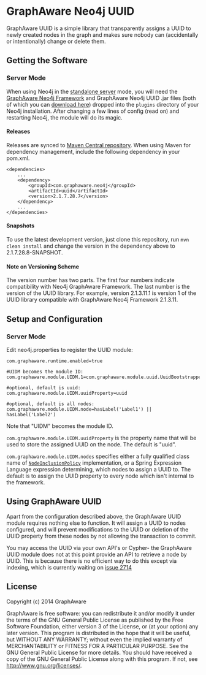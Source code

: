 GraphAware Neo4j UUID
=====================

GraphAware UUID is a simple library that transparently assigns a UUID to newly created nodes in the graph and makes sure nobody
can (accidentally or intentionally) change or delete them.

Getting the Software
--------------------

### Server Mode

When using Neo4j in the <a href="http://docs.neo4j.org/chunked/stable/server-installation.html" target="_blank">standalone server</a> mode,
you will need the <a href="https://github.com/graphaware/neo4j-framework" target="_blank">GraphAware Neo4j Framework</a> and GraphAware Neo4j UUID .jar files (both of which you can <a href="http://graphaware.com/downloads/" target="_blank">download here</a>) dropped
into the `plugins` directory of your Neo4j installation. After changing a few lines of config (read on) and restarting Neo4j, the module will do its magic.

#### Releases

Releases are synced to <a href="http://search.maven.org/#search%7Cga%7C1%7Ca%3A%22uuid%22" target="_blank">Maven Central repository</a>. When using Maven for dependency management, include the following dependency in your pom.xml.

    <dependencies>
        ...
        <dependency>
            <groupId>com.graphaware.neo4j</groupId>
            <artifactId>uuid</artifactId>
            <version>2.1.7.28.7</version>
        </dependency>
        ...
    </dependencies>

#### Snapshots

To use the latest development version, just clone this repository, run `mvn clean install` and change the version in the
dependency above to 2.1.7.28.8-SNAPSHOT.

#### Note on Versioning Scheme

The version number has two parts. The first four numbers indicate compatibility with Neo4j GraphAware Framework.
 The last number is the version of the UUID library. For example, version 2.1.3.11.1 is version 1 of the UUID library
 compatible with GraphAware Neo4j Framework 2.1.3.11.


Setup and Configuration
--------------------

### Server Mode

Edit neo4j.properties to register the UUID module:

```
com.graphaware.runtime.enabled=true

#UIDM becomes the module ID:
com.graphaware.module.UIDM.1=com.graphaware.module.uuid.UuidBootstrapper

#optional, default is uuid:
com.graphaware.module.UIDM.uuidProperty=uuid

#optional, default is all nodes:
com.graphaware.module.UIDM.node=hasLabel('Label1') || hasLabel('Label2')

```

Note that "UIDM" becomes the module ID. 

`com.graphaware.module.UIDM.uuidProperty` is the property name that will be used to store the assigned UUID on the node. The default is "uuid".

`com.graphaware.module.UIDM.nodes` specifies either a fully qualified class name of [`NodeInclusionPolicy`](http://graphaware.com/site/framework/latest/apidocs/com/graphaware/common/policy/NodeInclusionPolicy.html) implementation,
or a Spring Expression Language expression determining, which nodes to assign a UUID to. The default is to assign the
UUID property to every node which isn't internal to the framework.

Using GraphAware UUID
---------------------

Apart from the configuration described above, the GraphAware UUID module requires nothing else to function. It will assign a UUID to nodes configured,
and will prevent modifications to the UUID or deletion of the UUID property from these nodes by not allowing the transaction to commit.

You may access the UUID via your own API's or Cypher- the GraphAware UUID module does not at this point provide an API to retrieve a node by UUID.
This is because there is no efficient way to do this except via indexing, which is currently waiting on 
<a href="https://github.com/neo4j/neo4j/issues/2714" target="_blank">issue 2714</a>


License
-------

Copyright (c) 2014 GraphAware

GraphAware is free software: you can redistribute it and/or modify it under the terms of the GNU General Public License
as published by the Free Software Foundation, either version 3 of the License, or (at your option) any later version.
This program is distributed in the hope that it will be useful, but WITHOUT ANY WARRANTY; without even the implied
warranty of MERCHANTABILITY or FITNESS FOR A PARTICULAR PURPOSE. See the GNU General Public License for more details.
You should have received a copy of the GNU General Public License along with this program.
If not, see <http://www.gnu.org/licenses/>.